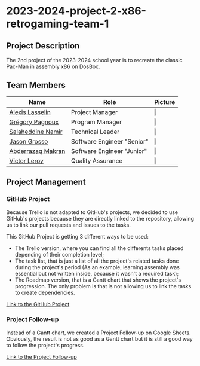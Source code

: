 # 2023-2024-project-2-x86-retrogaming-team-1

## Project Description

The 2nd project of the 2023-2024 school year is to recreate the classic Pac-Man in assembly x86 on DosBox.

## Team Members

| Name | Role | Picture |
| --- | --- | --- |
| [Alexis Lasselin](https://github.com/alexislasselin) | Project Manager | <img src="https://avatars.githubusercontent.com/u/114481578?v=4" width=15%> |
| [Grégory Pagnoux](https://github.com/Gregory-Pagnoux) | Program Manager | <img src="https://avatars.githubusercontent.com/u/114397869?v=4" width=15%> |
| [Salaheddine Namir](https://github.com/T3rryc) | Technical Leader | <img src="https://avatars.githubusercontent.com/u/71770514?v=4" width=15%> |
| [Jason Grosso](https://github.com/JasonGROSSO) | Software Engineer "Senior" | <img src="https://ca.slack-edge.com/T065235SLD6-U06523H78EL-gd1a42f2c990-512" width=15%> |
| [Abderrazaq Makran](https://github.com/Amakran2003) | Software Engineer "Junior" | <img src="https://ca.slack-edge.com/T065235SLD6-U06523HAB16-gfef8c5bc507-512" width=15%> |
| [Victor Leroy](https://github.com/Victor-Leroy) | Quality Assurance | <img src="https://avatars.githubusercontent.com/u/97166029?v=4" width=15%> |

## Project Management

### GitHub Project

Because Trello is not adapted to GitHub's projects, we decided to use GitHub's projects because they are directly linked to the repository, allowing us to link our pull requests and issues to the tasks.

This GitHub Project is getting 3 different ways to be used:

- The Trello version, where you can find all the differents tasks placed depending of their completion level;
- The task list, that is just a list of all the project's related tasks done during the project's period (As an example, learning assembly was essential but not written inside, because it wasn't a required task);
- The Roadmap version, that is a Gantt chart that shows the project's progression. The only problem is that is not allowing us to link the tasks to create dependencies.

[Link to the GitHub Project](https://github.com/orgs/algosup/projects/14/views/4)

### Project Follow-up

Instead of a Gantt chart, we created a Project Follow-up on Google Sheets. Obviously, the result is not as good as a Gantt chart but it is still a good way to follow the project's progress.

[Link to the Project Follow-up](https://docs.google.com/spreadsheets/d/1jwxQr9kJG0H953cxi_KhxmUx7Of77138Xc5UtYZcYdA/edit?usp=sharing)
